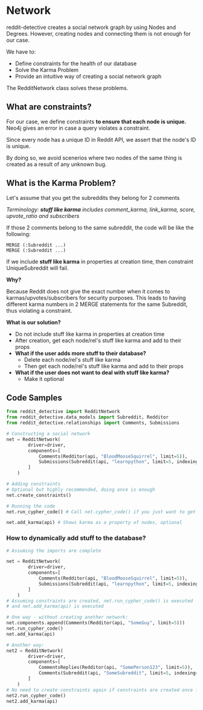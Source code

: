 # Network
reddit-detective creates a social network graph by using Nodes and Degrees.
However, creating nodes and connecting them is not enough for our case.

We have to:
- Define constraints for the health of our database
- Solve the Karma Problem
- Provide an intuitive way of creating a social network graph

The RedditNetwork class solves these problems.

## What are constraints?
For our case, we define constraints **to ensure that each node is unique.**
Neo4j gives an error in case a query violates a constraint.

Since every node has a unique ID in Reddit API, we assert that the node's ID is unique.

By doing so, we avoid scenerios where two nodes of the same thing is created as a result of any unknown bug.

## What is the Karma Problem?
Let's assume that you get the subreddits they belong for 2 comments

*Terminology: **stuff like karma** includes
comment_karma, link_karma, score, upvote_ratio and subscribers*

If those 2 comments belong to the same subreddit, the code will be like the following:
```
MERGE (:Subreddit ...)
MERGE (:Subreddit ...)
```
If we include **stuff like karma** in properties at creation time,
then constraint UniqueSubreddit will fail.

**Why?**

Because Reddit does not give the exact number when it comes to
karmas/upvotes/subscribers for security purposes. This leads to having different karma numbers
in 2 MERGE statements for the same Subreddit, thus violating a constraint.

**What is our solution?**
- Do not include stuff like karma in properties at creation time
- After creation, get each node/rel's stuff like karma and add to their props
- **What if the user adds more stuff to their database?**
    - Delete each node/rel's stuff like karma
    - Then get each node/rel's stuff like karma and add to their props
- **What if the user does not want to deal with stuff like karma?**
    - Make it optional

## Code Samples
```python
from reddit_detective import RedditNetwork
from reddit_detective.data_models import Subreddit, Redditor
from reddit_detective.relationships import Comments, Submissions

# Constructing a social network
net = RedditNetwork(
        driver=driver,
        components=[
            Comments(Redditor(api, "BloodMooseSquirrel", limit=5)),
            Submissions(Subreddit(api, "learnpython", limit=5, indexing="new"))
        ]
    )

# Adding constraints
# Optional but highly recommended, doing once is enough
net.create_constraints()

# Running the code
net.run_cypher_code() # Call net.cypher_code() if you just want to get the code as a string

net.add_karma(api) # Shows karma as a property of nodes, optional
```

### How to dynamically add stuff to the database?
```python
# Assuming the imports are complete

net = RedditNetwork(
        driver=driver,
        components=[
            Comments(Redditor(api, "BloodMooseSquirrel", limit=5)),
            Submissions(Subreddit(api, "learnpython", limit=5, indexing="new"))
        ]
    )
# Assuming constraints are created, net.run_cypher_code() is executed
# and net.add_karma(api) is executed

# One way - without creating another network:
net.components.append(Comments(Redditor(api, "SomeGuy", limit=5)))
net.run_cypher_code()
net.add_karma(api)

# Another way:
net2 = RedditNetwork(
        driver=driver,
        components=[
            CommentsReplies(Redditor(api, "SomePerson123", limit=5)),
            Comments(Subreddit(api, "SomeSubreddit", limit=5, indexing="new"))
        ]
    )
# No need to create constraints again if constraints are created once for the database
net2.run_cypher_code()
net2.add_karma(api)
```

